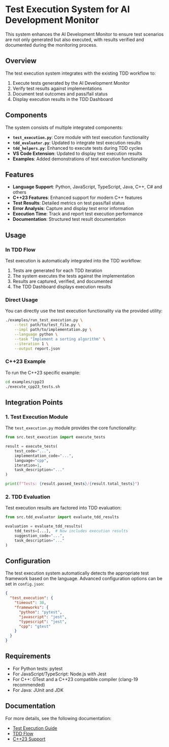 # Test Execution System for AI Development Monitor

This system enhances the AI Development Monitor to ensure test scenarios are not only generated but also executed, with results verified and documented during the monitoring process.

## Overview

The test execution system integrates with the existing TDD workflow to:

1. Execute tests generated by the AI Development Monitor
2. Verify test results against implementations
3. Document test outcomes and pass/fail status
4. Display execution results in the TDD Dashboard

## Components

The system consists of multiple integrated components:

- **`test_execution.py`**: Core module with test execution functionality
- **`tdd_evaluator.py`**: Updated to integrate test execution results
- **`tdd_helpers.py`**: Enhanced to execute tests during TDD cycles
- **VS Code Extension**: Updated to display test execution results
- **Examples**: Added demonstrations of test execution functionality

## Features

- **Language Support**: Python, JavaScript, TypeScript, Java, C++, C# and others
- **C++23 Features**: Enhanced support for modern C++ features
- **Test Results**: Detailed metrics on test pass/fail status
- **Error Analysis**: Capture and display test error information
- **Execution Time**: Track and report test execution performance
- **Documentation**: Structured test result documentation

## Usage

### In TDD Flow

Test execution is automatically integrated into the TDD workflow:

1. Tests are generated for each TDD iteration
2. The system executes the tests against the implementation
3. Results are captured, verified, and documented
4. The TDD Dashboard displays execution results

### Direct Usage

You can directly use the test execution functionality via the provided utility:

```bash
./examples/run_test_execution.py \
    --test path/to/test_file.py \
    --impl path/to/implementation.py \
    --language python \
    --task "Implement a sorting algorithm" \
    --iteration 1 \
    --output report.json
```

### C++23 Example

To run the C++23 specific example:

```bash
cd examples/cpp23
./execute_cpp23_tests.sh
```

## Integration Points

### 1. Test Execution Module

The `test_execution.py` module provides the core functionality:

```python
from src.test_execution import execute_tests

result = execute_tests(
    test_code="...", 
    implementation_code="...",
    language="cpp",
    iteration=1,
    task_description="..."
)

print(f"Tests: {result.passed_tests}/{result.total_tests}")
```

### 2. TDD Evaluation

Test execution results are factored into TDD evaluation:

```python
from src.tdd_evaluator import evaluate_tdd_results

evaluation = evaluate_tdd_results(
    tdd_tests=[...],  # Now includes execution results
    suggestion_code="...",
    task_description="..."
)
```

## Configuration

The test execution system automatically detects the appropriate test framework based on the language. Advanced configuration options can be set in `config.json`:

```json
{
  "test_execution": {
    "timeout": 30,
    "frameworks": {
      "python": "pytest",
      "javascript": "jest",
      "typescript": "jest",
      "cpp": "gtest"
    }
  }
}
```

## Requirements

- For Python tests: pytest
- For JavaScript/TypeScript: Node.js with Jest
- For C++: GTest and a C++23 compatible compiler (clang-19 recommended)
- For Java: JUnit and JDK

## Documentation

For more details, see the following documentation:

- [Test Execution Guide](docs/test_execution.md)
- [TDD Flow](docs/tdd_flow.md)
- [C++23 Support](docs/cpp23_support.md)
